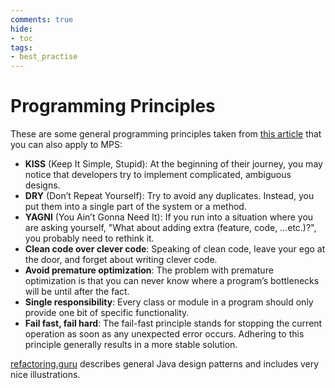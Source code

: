 ```yaml
---
comments: true
hide:
- toc
tags:
- best_practise
---
```


# Programming Principles

These are some general programming principles taken from [this article](https://dzone.com/articles/java-best-practices-quick-reference) that you can also apply to MPS:

- **KISS** (Keep It Simple, Stupid): At the beginning of their journey, you may notice that developers try to implement complicated, ambiguous designs.
- **DRY** (Don’t Repeat Yourself): Try to avoid any duplicates. Instead, you put them into a single part of the system or a method.
- **YAGNI** (You Ain’t Gonna Need It): If you run into a situation where you are asking yourself, "What about adding extra (feature, code, …etc.)?", you probably need to rethink it.
- **Clean code over clever code**: Speaking of clean code, leave your ego at the door, and forget about writing clever code.
- **Avoid premature optimization**: The problem with premature optimization is that you can never know where a program’s bottlenecks will be until after the fact.
- **Single responsibility**: Every class or module in a program should only provide one bit of specific functionality.
- **Fail fast, fail hard**: The fail-fast principle stands for stopping the current operation as soon as any unexpected error occurs. Adhering to this principle generally results in a more stable solution.

[refactoring.guru](https://refactoring.guru/design-patterns/catalog) describes general Java design patterns and includes very nice illustrations.